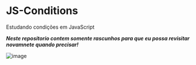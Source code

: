 # JS-Conditions
Estudando condições em JavaScript

***Neste repositorio contem somente rascunhos para que eu possa revisitar novamnete quando precisar!***

![image](https://github.com/user-attachments/assets/c689b9c8-6cf3-41cb-9750-d203d5fd9734)
